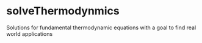 # solveThermodynmics
Solutions for fundamental thermodynamic equations with a goal to find real world applications
